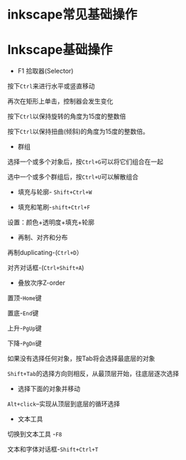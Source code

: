 # inkscape常见基础操作





# Inkscape基础操作



* F1 拾取器(Selector)

按下`Ctrl`来进行水平或竖直移动

再次在矩形上单击，控制器会发生变化

按下`Ctrl`以保持旋转的角度为15度的整数倍

按下`Ctrl`以保持扭曲(倾斜)的角度为15度的整数倍。



* 群组

选择一个或多个对象后，按`Ctrl+G`可以将它们组合在一起

选中一个或多个群组后，按`Ctrl+U`可以解散组合



* 填充与轮廓- `Shift+Ctrl+W`





* 填充和笔刷-`shift+Ctrl+F`

设置：颜色+透明度+填充+轮廓



* 再制、对齐和分布

再制duplicating-(`Ctrl+D`）

对齐对话框-(`Ctrl+Shift+A`)



* 叠放次序Z-order

置顶-`Home`键

置底-`End`键

上升-`PgUp`键

下降-`PgDn`键

如果没有选择任何对象，按Tab将会选择最底层的对象

`Shift+Tab`的选择方向则相反，从最顶层开始，往底层逐次选择



* 选择下面的对象并移动

`Alt+click`–实现从顶层到底层的循环选择



* 文本工具

切换到文本工具 -`F8`

文本和字体对话框-`Shift+Ctrl+T`

